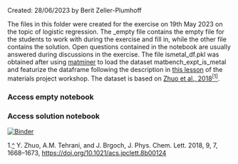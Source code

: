 Created: 28/06/2023 by Berit Zeller-Plumhoff

The files in this folder were created for the exercise on 19th May 2023 on the topic of logistic regression. The _empty file contains the empty file for the students to work with during the exercise and fill in, while the other file contains the solution. Open questions contained in the notebook are usually answered during discussions in the exercise. The file ismetal_df.pkl was obtained after using [matminer](https://hackingmaterials.lbl.gov/matminer/#) to load the dataset matbench_expt_is_metal and featurize the dataframe following the description in [this lesson](https://workshop.materialsproject.org/lessons/08_ml_matminer/matminer-notes/) of the materials project workshop. The dataset is based on [Zhuo et al., 2018](https://pubs.acs.org/doi/pdf/10.1021/acs.jpclett.8b00124)<a name="cite_ref-1"></a>[<sup>[1]</sup>](#cite_note-1).

### Access empty notebook



### Access solution notebook

[![Binder](https://mybinder.org/badge_logo.svg)](https://mybinder.org/v2/gh/beritzellerplumhoff/teaching_ds_2023/HEAD?labpath=jupyter%20notebooks%2F20230519_logisticregression%2F20230519_LogisticRegression.ipynb)

<a name="cite_note-1"></a>1.[^](#cite_ref-1) Y. Zhuo, A.M. Tehrani, and J. Brgoch, J. Phys. Chem. Lett. 2018, 9, 7, 1668–1673, https://doi.org/10.1021/acs.jpclett.8b00124
